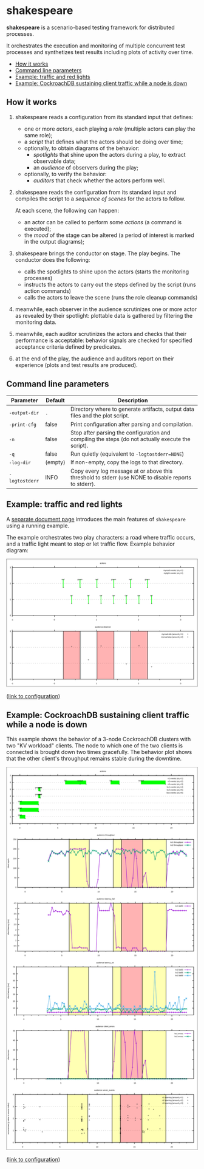 # shakespeare

**shakespeare** is a scenario-based testing framework for distributed
processes.

It orchestrates the execution and monitoring of multiple concurrent
test processes and synthetizes test results including plots of
activity over time.

- [How it works](#How-it-works)
- [Command line parameters](#Command-line-parameters)
- [Example: traffic and red lights](#Example-traffic-and-red-lights)
- [Example: CockroachDB sustaining client traffic while a node is  down](#Example-CockroachDB-sustaining-client-traffic-while-a-node-is-down)

## How it works

1. shakespeare reads a configuration from its standard input that defines:
   - one or more *actors*, each playing a *role* (multiple actors can play the same role);
   - a *script* that defines what the actors should be doing over time;
   - optionally, to obtain diagrams of the behavior:
     - *spotlights* that shine upon the actors during a play, to extract observable data;
     - an *audience* of observers during the play;
   - optionally, to verify the behavior:
     - *auditors* that check whether the actors perform well.

2. shakespeare reads the configuration from its standard input and
   compiles the script to a *sequence of scenes* for the actors to
   follow.

   At each scene, the following can happen:
   - an actor can be called to perform some *actions* (a command is executed);
   - the *mood* of the stage can be altered (a period of interest is marked in the output diagrams);

3. shakespeare brings the conductor on stage. The play begins. The
   conductor does the following:

   - calls the spotlights to shine upon the actors (starts the monitoring processes)
   - instructs the actors to carry out the steps defined by the script (runs action commands)
   - calls the actors to leave the scene (runs the role cleanup commands)

5. meanwhile, each observer in the audience scrutinizes one or more
   actor as revealed by their spotlight: plottable data is gathered by
   filtering the monitoring data.

5. meanwhile, each auditor scrutinizes the actors and checks that
   their performance is acceptable: behavior signals are checked
   for specified acceptance criteria defined by predicates.

6. at the end of the play, the audience and auditors report on their
   experience (plots and test results are produced).

## Command line parameters

| Parameter      | Default | Description                                                                                          |
|----------------|---------|------------------------------------------------------------------------------------------------------|
| `-output-dir`  | `.`     | Directory where to generate artifacts, output data files and the plot script.                        |
| `-print-cfg`   | false   | Print configuration after parsing and compilation.                                                   |
| `-n`           | false   | Stop after parsing the configuration and compiling the steps (do not actually execute the script).   |
| `-q`           | false   | Run quietly (equivalent to `-logtostderr=NONE`)                                                      |
| `-log-dir`     | (empty) | If non-empty, copy the logs to that directory.                                                       |
| `-logtostderr` | INFO    | Copy every log message at or above this threshold to stderr (use NONE to disable reports to stderr). |

## Example: traffic and red lights

A [separate document page](docs/redlight.md) introduces the main
features of `shakespeare` using a running example.

The example orchestrates two play characters: a road where traffic
occurs, and a traffic light meant to stop or let traffic flow.
Example behavior diagram:

![simple example plot with behavior and mood](examples/redlight3.svg)

([link to configuration](examples/redlight3.cfg))

## Example: CockroachDB sustaining client traffic while a node is down

This example shows the behavior of a 3-node CockroachDB clusters with
two "KV workload" clients. The node to which one of the two clients is
connected is brought down two times gracefully. The behavior plot
shows that the other client's throughput remains stable during the
downtime.

![example crdb plot](examples/kv3.svg)

([link to configuration](examples/kv3.cfg))

